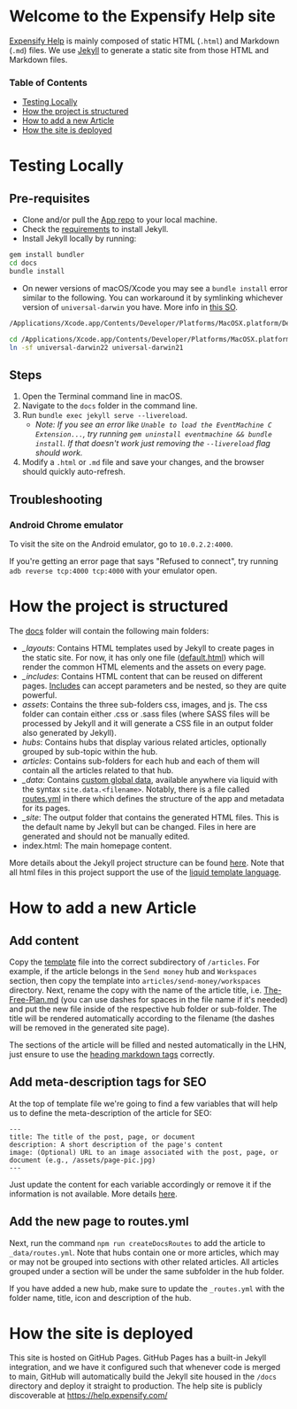 # Welcome to the Expensify Help site

[Expensify Help](https://help.expensify.com/) is mainly composed of static HTML (`.html`) and Markdown (`.md`) files. We use [Jekyll](https://jekyllrb.com/) to generate a static site from those HTML and Markdown files.

### Table of Contents
* [Testing Locally](#testing-locally)
* [How the project is structured](#how-the-project-is-structured)
* [How to add a new Article](#how-to-add-a-new-article)
* [How the site is deployed](#how-the-site-is-deployed)

# Testing Locally

## Pre-requisites

- Clone and/or pull the [App repo](https://github.com/Expensify/App) to your local machine.
- Check the [requirements](https://jekyllrb.com/docs/installation/) to install Jekyll.
- Install Jekyll locally by running:

```bash
gem install bundler
cd docs
bundle install
```

- On newer versions of macOS/Xcode you may see a `bundle install` error similar to the following. You can workaround it by symlinking whichever version of `universal-darwin` you have. More info in [this SO](https://stackoverflow.com/a/65481787/18466468).

```bash
/Applications/Xcode.app/Contents/Developer/Platforms/MacOSX.platform/Developer/SDKs/MacOSX13.0.sdk/System/Library/Frameworks/Ruby.framework/Versions/2.6/usr/include/ruby-2.6.0/universal-darwin21/ruby/config.h', needed by arena.o'
```

```bash
cd /Applications/Xcode.app/Contents/Developer/Platforms/MacOSX.platform/Developer/SDKs/MacOSX13.0.sdk/System/Library/Frameworks/Ruby.framework/Versions/2.6/usr/include/ruby-2.6.0/
ln -sf universal-darwin22 universal-darwin21
```

## Steps

1. Open the Terminal command line in macOS.
1. Navigate to the `docs` folder in the command line.
1. Run `bundle exec jekyll serve --livereload`.
    - _Note: If you see an error like `Unable to load the EventMachine C Extension...`, try running `gem uninstall eventmachine && bundle install`. If that doesn't work just removing the `--livereload` flag should work._
1. Modify a `.html` or `.md` file and save your changes, and the browser should quickly auto-refresh.

## Troubleshooting

### Android Chrome emulator
To visit the site on the Android emulator, go to `10.0.2.2:4000`.

If you're getting an error page that says "Refused to connect", try running `adb reverse tcp:4000 tcp:4000` with your emulator open. 


# How the project is structured

The [docs](https://github.com/Expensify/App/tree/main/docs) folder will contain the following main folders:

- *_layouts*: Contains HTML templates used by Jekyll to create pages in the static site. For now, it has only one file ([default.html](https://github.com/Expensify/App/blob/main/docs/_layouts/default.html)) which will render the common HTML elements and the assets on every page.
- *_includes*: Contains HTML content that can be reused on different pages. [Includes](https://jekyllrb.com/docs/includes/) can accept parameters and be nested, so they are quite powerful.
- *assets*: Contains the three sub-folders css, images, and js. The css folder can contain either .css or .sass files (where SASS files will be processed by Jekyll and it will generate a CSS file in an output folder also generated by Jekyll).
- *hubs*: Contains hubs that display various related articles, optionally grouped by sub-topic within the hub.
- *articles*: Contains sub-folders for each hub and each of them will contain all the articles related to that hub.
- *_data*: Contains [custom global data](https://jekyllrb.com/docs/datafiles/), available anywhere via liquid with the syntax `site.data.<filename>`. Notably, there is a file called [routes.yml](https://github.com/Expensify/App/blob/55f2c73d8e3bb0efd0e2a985c05f25e87d28f3cc/docs/_data/routes.yml) in there which defines the structure of the app and metadata for its pages. 
- *_site*: The output folder that contains the generated HTML files. This is the default name by Jekyll but can be changed. Files in here are generated and should not be manually edited.
- index.html: The main homepage content.

More details about the Jekyll project structure can be found [here](https://jekyllrb.com/docs/structure/). Note that all html files in this project support the use of the [liquid template language](https://shopify.github.io/liquid/).

# How to add a new Article

## Add content

Copy the [template](https://github.com/Expensify/App/blob/main/docs/TEMPLATE.md) file into the correct subdirectory of `/articles`. For example, if the article belongs in the `Send money` hub and `Workspaces` section, then copy the template into `articles/send-money/workspaces` directory. Next, rename the copy with the name of the article title, i.e. [The-Free-Plan.md](https://github.com/Expensify/App/blob/main/docs/articles/send-money/The-Free-Plan.md) (you can use dashes for spaces in the file name if it's needed) and put the new file inside of the respective hub folder or sub-folder. The title will be rendered automatically according to the filename (the dashes will be removed in the generated site page).

The sections of the article will be filled and nested automatically in the LHN, just ensure to use the [heading markdown tags](https://www.markdownguide.org/cheat-sheet/) correctly.

## Add meta-description tags for SEO

At the top of template file we're going to find a few variables that will help us to define the meta-description of the article for SEO:

```
---
title: The title of the post, page, or document
description: A short description of the page's content
image: (Optional) URL to an image associated with the post, page, or document (e.g., /assets/page-pic.jpg)
---
```

Just update the content for each variable accordingly or remove it if the information is not available. More details [here](https://github.com/jekyll/jekyll-seo-tag/blob/master/docs/usage.md#usage).

## Add the new page to routes.yml

Next, run the command `npm run createDocsRoutes` to add the article to `_data/routes.yml`. Note that hubs contain one or more articles, which may or may not be grouped into sections with other related articles. All articles grouped under a section will be under the same subfolder in the hub folder.

If you have added a new hub, make sure to update the `_routes.yml` with the folder name, title, icon and description of the hub.

# How the site is deployed
This site is hosted on GitHub Pages. GitHub Pages has a built-in Jekyll integration, and we have it configured such that whenever code is merged to main, GitHub will automatically build the Jekyll site housed in the `/docs` directory and deploy it straight to production. The help site is publicly discoverable at https://help.expensify.com/
